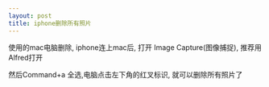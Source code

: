 ```yaml
---
layout: post
title: iphone删除所有照片
---
```


使用的mac电脑删除, iphone连上mac后, 打开 Image Capture(图像捕捉), 推荐用Alfred打开

然后Command+a 全选,电脑点击左下角的红叉标识, 就可以删除所有照片了